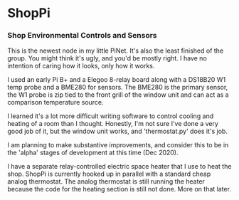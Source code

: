 # ShopPi
 ### Shop Environmental Controls and Sensors

This is the newest node in my little PiNet.  It's also the least finished of the group. You might think it's ugly, and you'd be mostly right.  I have no intention of caring how it looks, only how it works.

I used an early Pi B+ and a Elegoo 8-relay board along with a DS18B20 W1 temp probe and a BME280 for sensors.  The BME280 is the primary sensor, the W1 probe is zip tied to the front grill of the window unit and can act as a comparison temperature source.

I learned it's a lot more difficult writing software to control cooling and heating of a room than I thought.  Honestly, I'm not sure I've done a very good job of it, but the window unit works, and 'thermostat.py' does it's job.  

I am planning to make substantive improvements, and consider this to be in the 'alpha' stages of development at this time (Dec 2020).

I have a separate relay-controlled electric space heater that I use to heat the shop.  ShopPi is currently hooked up in parallel with a standard cheap analog thermostat.  The analog thermostat is still running the heater because the code for the heating section is still not done.  More on that later.
